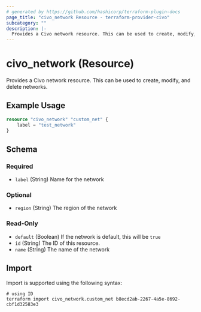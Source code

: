 ```yaml
---
# generated by https://github.com/hashicorp/terraform-plugin-docs
page_title: "civo_network Resource - terraform-provider-civo"
subcategory: ""
description: |-
  Provides a Civo network resource. This can be used to create, modify, and delete networks.
---
```


# civo_network (Resource)

Provides a Civo network resource. This can be used to create, modify, and delete networks.

## Example Usage

```terraform
resource "civo_network" "custom_net" {
    label = "test_network"
}
```

<!-- schema generated by tfplugindocs -->
## Schema

### Required

- `label` (String) Name for the network

### Optional

- `region` (String) The region of the network

### Read-Only

- `default` (Boolean) If the network is default, this will be `true`
- `id` (String) The ID of this resource.
- `name` (String) The name of the network

## Import

Import is supported using the following syntax:

```shell
# using ID
terraform import civo_network.custom_net b8ecd2ab-2267-4a5e-8692-cbf1d32583e3
```
